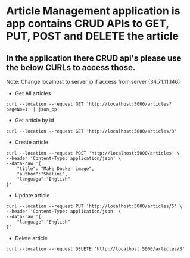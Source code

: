 # Article Management application is app contains CRUD APIs to GET, PUT, POST and DELETE the article

## In the application there CRUD api's please use the below CURLs to access those.

Note: Change localhost to server ip if access from server (34.71.11.146)

- Get All articles

```
curl --location --request GET 'http://localhost:5000/articles?pageNo=1' | json_pp
```

- Get article by id

```
curl --location --request GET 'http://localhost:5000/articles/3'
```

- Create article

```
curl --location --request POST 'http://localhost:5000/articles' \
--header 'Content-Type: application/json' \
--data-raw '{
    "title": "Make Docker image",
    "author":"Shalini",
    "language":"English"
}'
```

- Update article

```
curl --location --request PUT 'http://localhost:5000/articles/5' \
--header 'Content-Type: application/json' \
--data-raw '{
    "language":"English"
}'
```

- Delete article

```
curl --location --request DELETE 'http://localhost:5000/articles/3'
```

